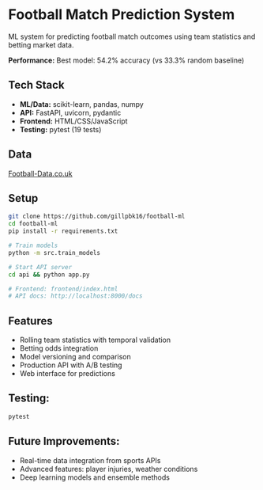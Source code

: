 # Football Match Prediction System 

ML system for predicting football match outcomes using team statistics and betting market data.

**Performance:** Best model: 54.2% accuracy (vs 33.3% random baseline)

## Tech Stack

* **ML/Data:** scikit-learn, pandas, numpy
* **API:** FastAPI, uvicorn, pydantic  
* **Frontend:** HTML/CSS/JavaScript
* **Testing:** pytest (19 tests)

## Data
[Football-Data.co.uk](https://www.football-data.co.uk/)

## Setup
```bash
git clone https://github.com/gillpbk16/football-ml
cd football-ml
pip install -r requirements.txt

# Train models
python -m src.train_models

# Start API server
cd api && python app.py

# Frontend: frontend/index.html
# API docs: http://localhost:8000/docs
```
## Features
* Rolling team statistics with temporal validation
* Betting odds integration
* Model versioning and comparison
* Production API with A/B testing
* Web interface for predictions

## Testing:

```bash
pytest 
```

## Future Improvements:
* Real-time data integration from sports APIs
* Advanced features: player injuries, weather conditions
* Deep learning models and ensemble methods
